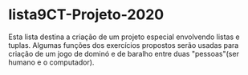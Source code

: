 # lista9CT-Projeto-2020

Esta lista destina a criação de um projeto especial envolvendo listas e tuplas. Algumas funções dos exercícios propostos serão usadas para criação de um jogo de dominó e de baralho entre duas "pessoas"(ser humano e o computador).

